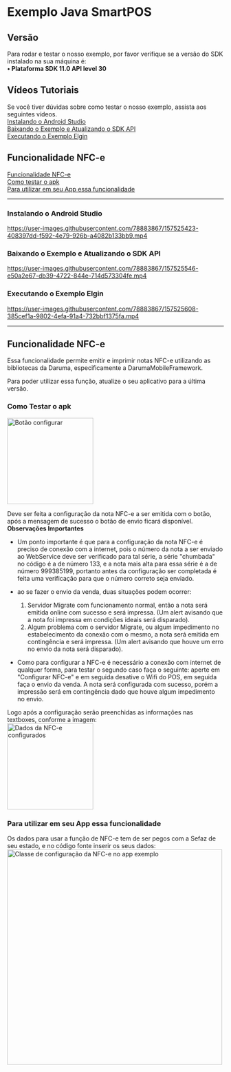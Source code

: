 # Exemplo Java SmartPOS

## Versão
Para rodar e testar o nosso exemplo, por favor verifique se a versão do SDK instalado na sua máquina é:<br>
**• Plataforma SDK 11.0 API level 30**

## Vídeos Tutoriais
Se você tiver dúvidas sobre como testar o nosso exemplo, assista aos seguintes vídeos.
<br>
[Instalando o Android Studio](#instalando-o-android-studio)
<br>
[Baixando o Exemplo e Atualizando o SDK API](#baixando-o-exemplo-e-atualizando-o-sdk-api)
<br>
[Executando o Exemplo Elgin](#executando-o-exemplo-elgin)
<br>
## Funcionalidade NFC-e
[Funcionalidade NFC-e](#funcionalidade-nfc-e)
<br>
[Como testar o apk](#como-testar-o-apk)
<br>
[Para utilizar em seu App essa funcionalidade](#para-utilizar-em-seu-app-essa-funcionalidade)
<br>

<hr>

### Instalando o Android Studio


https://user-images.githubusercontent.com/78883867/157525423-408397dd-f592-4e79-926b-a4082b133bb9.mp4


### Baixando o Exemplo e Atualizando o SDK API


https://user-images.githubusercontent.com/78883867/157525546-e50a2e67-db39-4722-844e-714d573304fe.mp4


### Executando o Exemplo Elgin


https://user-images.githubusercontent.com/78883867/157525608-385cef1a-9802-4efa-91a4-732bbf1375fa.mp4

<hr>

## Funcionalidade NFC-e

Essa funcionalidade permite emitir e imprimir notas NFC-e utilizando as bibliotecas da Daruma, especificamente a DarumaMobileFramework.

Para poder utilizar essa função, atualize o seu aplicativo para a última versão.

### Como Testar o apk

<img src="./01.jpeg" alt="Botão configurar" width="200">

Deve ser feita a configuração da nota NFC-e a ser emitida com o botão, após a mensagem de sucesso o botão de envio ficará disponível.
<br>
**Observações Importantes**
<br>
- Um ponto importante é que para a configuração da nota NFC-e é preciso de conexão com a internet, pois o número da nota a ser enviado ao WebService deve ser verificado para tal série, a série "chumbada" no código é a de número 133, e a nota mais alta para essa série é a de número 999385199, portanto antes da configuração ser completada é feita uma verificação para que o número correto seja enviado.
- ao se fazer o envio da venda, duas situações podem ocorrer:
    1. Servidor Migrate com funcionamento normal, então a nota será emitida online com sucesso e será impressa. (Um alert avisando que a nota foi impressa em condições ideais será disparado).
    2. Algum problema com o servidor Migrate, ou algum impedimento no estabelecimento da conexão com o mesmo, a nota será emitida em contingência e será impressa. (Um alert avisando que houve um erro no envio da nota será disparado).

- Como para configurar a NFC-e é necessário a conexão com internet de qualquer forma, para testar o segundo caso faça o seguinte: aperte em "Configurar NFC-e" e em seguida desative o Wifi do POS, em seguida faça o envio da venda. A nota será configurada com sucesso, porém a impressão será em contingência dado que houve algum impedimento no envio.

Logo após a configuração serão preenchidas as informações nas textboxes, conforme a imagem:
<br>
<img src="pos-configuracao.jpeg" alt="Dados da NFC-e configurados" title="Dados da NFC-e configurados" width="200">

### Para utilizar em seu App essa funcionalidade

Os dados para usar a função de NFC-e tem de ser pegos com a Sefaz de seu estado, e no código fonte inserir os seus dados:
<br>
<img src="./cod.jpeg" alt="Classe de configuração da NFC-e no app exemplo" title="Classe de configuração da NFC-e no app exemplo" width="500">
